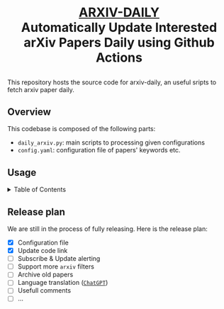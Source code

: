 <p align="center">
  <h1 align="center"><br><ins>ARXIV-DAILY</ins><br>Automatically Update Interested arXiv Papers Daily using Github Actions</h1>
 
</p>



##

This repository hosts the source code for arxiv-daily, an useful sripts to fetch arxiv paper daily. 

## Overview

This codebase is composed of the following parts:

- `daily_arxiv.py`: main scripts to processing given configurations
- `config.yaml`: configuration file of papers' keywords etc.

## Usage

<details>
  <summary>Table of Contents</summary>

1. Fork this [repo](https://github.com/lidq92/arxiv-daily)
2. Edit configs:
    - Change `GITHUB_USER_NAME` and `GITHUB_USER_EMAIL` in [arxiv-daily.yml](../.github/workflows/arxiv-daily.yml) and [update_paper_links.yml](../.github/workflows/update_paper_links.yml)
    - Change `user_name` in [config.yaml](../config.yaml)
    - Push changes to remote repo
3. Config Github Actions
    - Enable read and write permissions: Setting -> Actions -> Workflow permissions, select `Read and write permissions` and save.
    ![](../assets/4-ga-2-1.png)
    - Enable workflows: Actions -> `I understand my workflows, go ahead and enable them` -> Select `Run Arxiv Papars Daily` in right sidebar and click `Enable workflow` -> click `Run workflow` wait about 1 min until the job update done. The same for the job `Run Update Paper Links Weekly`.
    ![](../assets/4-ga-3-1.png)
    ![](../assets/4-ga-5-1.png)
    ![](../assets/4-ga-7.png)
    ![](../assets/4-ga-8.png)
    ![](../assets/4-ga-9.png)
4. Setting Gitpages (optional)
    - Setting -> Pages -> Build an deployment. Source: `Deploy from a branch`; Branch select `main` and `/docs` folder, then save.
    ![](../assets/5-pages-1.png)
    - Now you can open gitpage: https://your_github_usrname.github.io/arxiv-daily
5. Add new keywords (optional)
    - Edit `keywords` in [config.yaml](../config.yaml), you can add more filters or keywords.
    - Push changes to remote repo and re-run Github Actions Manually.

</details>

## Release plan

 We are still in the process of fully releasing. Here is the release plan:

- [x] Configuration file
- [x] Update code link
- [ ] Subscribe & Update alerting
- [ ] Support more `arxiv` filters
- [ ] Archive old papers
- [ ] Language translation ([`ChatGPT`](https://chat.openai.com/chat))
- [ ] Usefull comments
- [ ] ...
